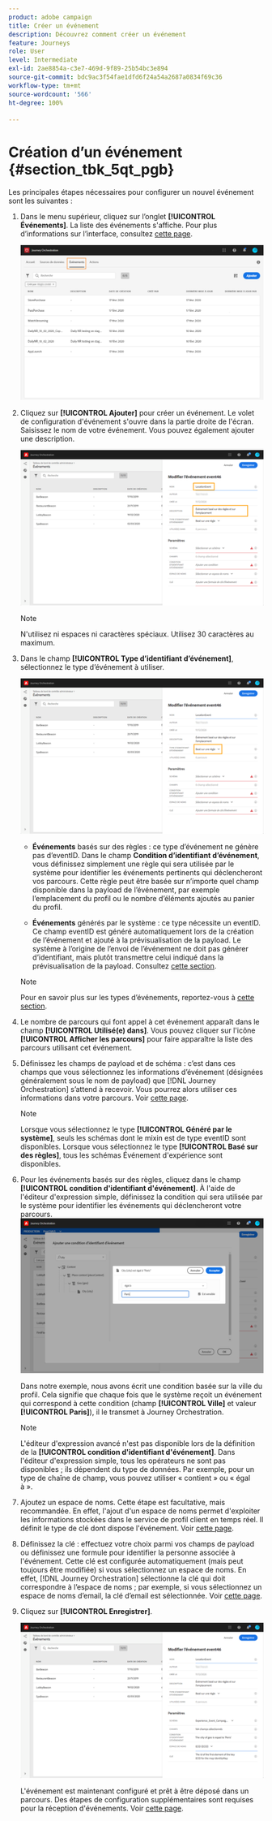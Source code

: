 ```yaml
---
product: adobe campaign
title: Créer un événement
description: Découvrez comment créer un événement
feature: Journeys
role: User
level: Intermediate
exl-id: 2ae8854a-c3e7-469d-9f89-25b54bc3e894
source-git-commit: bdc9ac3f54fae1dfd6f24a54a2687a0834f69c36
workflow-type: tm+mt
source-wordcount: '566'
ht-degree: 100%

---
```


# Création d’un événement {#section_tbk_5qt_pgb}

Les principales étapes nécessaires pour configurer un nouvel événement sont les suivantes :

1. Dans le menu supérieur, cliquez sur l’onglet **[!UICONTROL Événements]**. La liste des événements s&#39;affiche. Pour plus d’informations sur l’interface, consultez [cette page](../about/user-interface.md).

   ![](../assets/journey5.png)

1. Cliquez sur **[!UICONTROL Ajouter]** pour créer un événement. Le volet de configuration d&#39;événement s&#39;ouvre dans la partie droite de l&#39;écran. Saisissez le nom de votre événement. Vous pouvez également ajouter une description.

   ![](../assets/journey6.png)

   >[!NOTE]
   >
   >N&#39;utilisez ni espaces ni caractères spéciaux. Utilisez 30 caractères au maximum.

1. Dans le champ **[!UICONTROL Type d’identifiant d’événement]**, sélectionnez le type d’événement à utiliser.

   ![](../assets/journey6bis.png)

   * **Événements** basés sur des règles : ce type d’événement ne génère pas d’eventID. Dans le champ **Condition d’identifiant d’événement**, vous définissez simplement une règle qui sera utilisée par le système pour identifier les événements pertinents qui déclencheront vos parcours. Cette règle peut être basée sur n’importe quel champ disponible dans la payload de l’événement, par exemple l’emplacement du profil ou le nombre d’éléments ajoutés au panier du profil.

   * **Événements** générés par le système : ce type nécessite un eventID. Ce champ eventID est généré automatiquement lors de la création de l’événement et ajouté à la prévisualisation de la payload. Le système à l’origine de l’envoi de l’événement ne doit pas générer d’identifiant, mais plutôt transmettre celui indiqué dans la prévisualisation de la payload. Consultez [cette section](../event/previewing-the-payload.md).
   >[!NOTE]
   >
   >Pour en savoir plus sur les types d’événements, reportez-vous à [cette section](../event/about-events.md).
1. Le nombre de parcours qui font appel à cet événement apparaît dans le champ **[!UICONTROL Utilisé(e) dans]**. Vous pouvez cliquer sur l&#39;icône **[!UICONTROL Afficher les parcours]** pour faire apparaître la liste des parcours utilisant cet événement.
1. Définissez les champs de payload et de schéma : c’est dans ces champs que vous sélectionnez les informations d’événement (désignées généralement sous le nom de payload) que [!DNL Journey Orchestration] s’attend à recevoir. Vous pourrez alors utiliser ces informations dans votre parcours. Voir [cette page](../event/defining-the-payload-fields.md).
   >[!NOTE]
   >
   >Lorsque vous sélectionnez le type **[!UICONTROL Généré par le système]**, seuls les schémas dont le mixin est de type eventID sont disponibles. Lorsque vous sélectionnez le type **[!UICONTROL Basé sur des règles]**, tous les schémas Événement d&#39;expérience sont disponibles.

1. Pour les événements basés sur des règles, cliquez dans le champ **[!UICONTROL condition d&#39;identifiant d&#39;événement]**. À l&#39;aide de l&#39;éditeur d&#39;expression simple, définissez la condition qui sera utilisée par le système pour identifier les événements qui déclencheront votre parcours.
   ![](../assets/alpha-event6.png)

   Dans notre exemple, nous avons écrit une condition basée sur la ville du profil. Cela signifie que chaque fois que le système reçoit un événement qui correspond à cette condition (champ **[!UICONTROL Ville]** et valeur **[!UICONTROL Paris]**), il le transmet à Journey Orchestration.

   >[!NOTE]
   >
   >L&#39;éditeur d&#39;expression avancé n&#39;est pas disponible lors de la définition de la **[!UICONTROL condition d&#39;identifiant d&#39;événement]**. Dans l&#39;éditeur d&#39;expression simple, tous les opérateurs ne sont pas disponibles ; ils dépendent du type de données. Par exemple, pour un type de chaîne de champ, vous pouvez utiliser « contient » ou « égal à ».

1. Ajoutez un espace de noms. Cette étape est facultative, mais recommandée. En effet, l&#39;ajout d&#39;un espace de noms permet d&#39;exploiter les informations stockées dans le service de profil client en temps réel. Il définit le type de clé dont dispose l&#39;événement. Voir [cette page](../event/selecting-the-namespace.md).
1. Définissez la clé : effectuez votre choix parmi vos champs de payload ou définissez une formule pour identifier la personne associée à l&#39;événement. Cette clé est configurée automatiquement (mais peut toujours être modifiée) si vous sélectionnez un espace de noms. En effet, [!DNL Journey Orchestration] sélectionne la clé qui doit correspondre à l’espace de noms ; par exemple, si vous sélectionnez un espace de noms d’email, la clé d’email est sélectionnée. Voir [cette page](../event/defining-the-event-key.md).
1. Cliquez sur **[!UICONTROL Enregistrer]**.

   ![](../assets/journey7.png)

   L&#39;événement est maintenant configuré et prêt à être déposé dans un parcours. Des étapes de configuration supplémentaires sont requises pour la réception d&#39;événements. Voir [cette page](../event/additional-steps-to-send-events-to-journey-orchestration.md).
